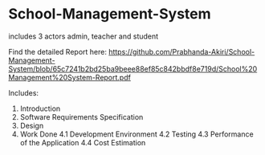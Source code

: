 # School-Management-System
includes 3 actors admin, teacher and student

Find the detailed Report here: https://github.com/Prabhanda-Akiri/School-Management-System/blob/65c7241b2bd25ba9beee88ef85c842bbdf8e719d/School%20Management%20System-Report.pdf

Includes:
1. Introduction
2. Software Requirements Specification
3. Design
4. Work Done
	4.1 Development Environment
	4.2 Testing
	4.3 Performance of the Application
	4.4 Cost Estimation
